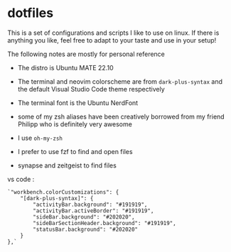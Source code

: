 # dotfiles

This is a set of configurations and scripts I like to use on linux.
If there is anything you like, feel free to adapt to your taste and use in your setup!

The following notes are mostly for personal reference

* The distro is Ubuntu MATE 22.10 
* The terminal and neovim colorscheme are from `dark-plus-syntax` and the default Visual Studio Code theme respectively

* The terminal font is the Ubuntu NerdFont

* some of my zsh aliases have been creatively borrowed from my friend Philipp who is definitely very awesome

* I use `oh-my-zsh`

* I prefer to use fzf to find and open files

* synapse and zeitgeist to find files

vs code :

    `"workbench.colorCustomizations": {
        "[dark-plus-syntax]": {
            "activityBar.background": "#191919",
            "activityBar.activeBorder": "#191919",
            "sideBar.background": "#202020",
            "sideBarSectionHeader.background": "#191919",
            "statusBar.background": "#202020"
        }
    },`


